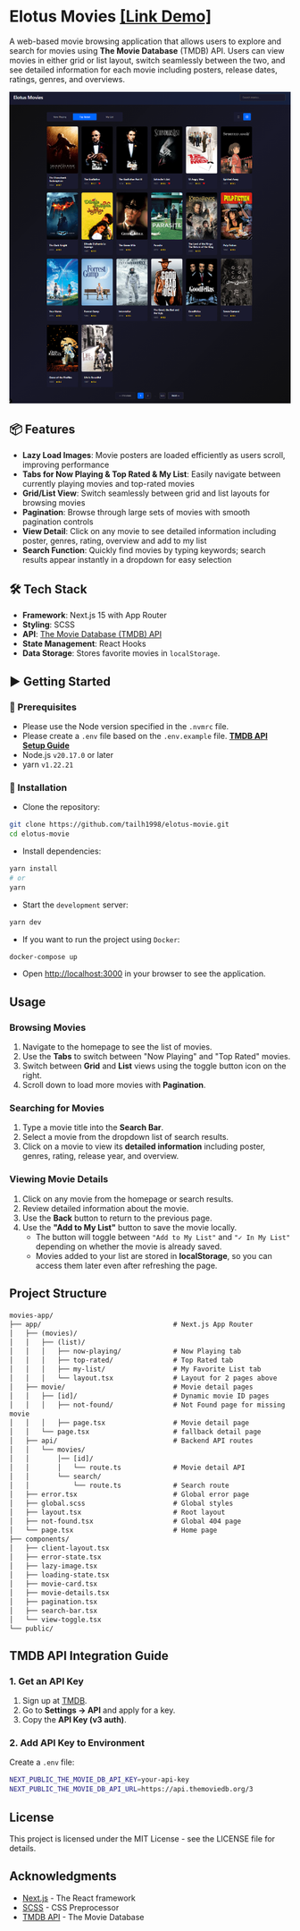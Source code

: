 # Elotus Movies [[Link Demo]](https://elotus-movie.vercel.app/)

A web-based movie browsing application that allows users to explore and search for movies using **The Movie Database** (TMDB) API. Users can view movies in either grid or list layout, switch seamlessly between the two, and see detailed information for each movie including posters, release dates, ratings, genres, and overviews.

![Elotus Movies Screenshot](/public/images/grid.png)

## 📦 Features

- **Lazy Load Images**: Movie posters are loaded efficiently as users scroll, improving performance
- **Tabs for Now Playing & Top Rated & My List**: Easily navigate between currently playing movies and top-rated movies
- **Grid/List View**: Switch seamlessly between grid and list layouts for browsing movies
- **Pagination**: Browse through large sets of movies with smooth pagination controls
- **View Detail**: Click on any movie to see detailed information including poster, genres, rating, overview and add to my list
- **Search Function**: Quickly find movies by typing keywords; search results appear instantly in a dropdown for easy selection

## 🛠️ Tech Stack

- **Framework**: Next.js 15 with App Router
- **Styling**: SCSS
- **API**: [The Movie Database (TMDB) API](https://api.themoviedb.org/3)
- **State Management**: React Hooks
- **Data Storage**: Stores favorite movies in `localStorage`.

## ▶️ Getting Started

### 💼 Prerequisites

- Please use the Node version specified in the `.nvmrc` file.
- Please create a `.env` file based on the `.env.example` file. **[TMDB API Setup Guide](#tmdb-api-integration-guide)**
- Node.js `v20.17.0` or later
- yarn `v1.22.21`

### 💾 Installation

- Clone the repository:

```bash
git clone https://github.com/tailh1998/elotus-movie.git
cd elotus-movie
```

- Install dependencies:

```bash
yarn install
# or
yarn
```

- Start the `development` server:

```bash
yarn dev
```

- If you want to run the project using `Docker`:

```bash
docker-compose up
```

- Open [http://localhost:3000](http://localhost:3000) in your browser to see the application.

## Usage

### Browsing Movies

1. Navigate to the homepage to see the list of movies.
2. Use the **Tabs** to switch between "Now Playing" and "Top Rated" movies.
3. Switch between **Grid** and **List** views using the toggle button icon on the right.
4. Scroll down to load more movies with **Pagination**.

### Searching for Movies

1. Type a movie title into the **Search Bar**.
2. Select a movie from the dropdown list of search results.
3. Click on a movie to view its **detailed information** including poster, genres, rating, release year, and overview.

### Viewing Movie Details

1. Click on any movie from the homepage or search results.
2. Review detailed information about the movie.
3. Use the **Back** button to return to the previous page.
4. Use the **"Add to My List"** button to save the movie locally.
   - The button will toggle between `"Add to My List"` and `"✓ In My List"` depending on whether the movie is already saved.
   - Movies added to your list are stored in **localStorage**, so you can access them later even after refreshing the page.

## Project Structure

```.
movies-app/
├── app/                                 # Next.js App Router
│   ├── (movies)/
│   │   ├── (list)/
│   │   │   ├── now-playing/             # Now Playing tab
│   │   │   ├── top-rated/               # Top Rated tab
│   │   │   ├── my-list/                 # My Favorite List tab
│   │   │   └── layout.tsx               # Layout for 2 pages above
│   ├── movie/                           # Movie detail pages
│   │   ├── [id]/                        # Dynamic movie ID pages
│   │   │   ├── not-found/               # Not Found page for missing movie
│   │   │   ├── page.tsx                 # Movie detail page
│   │   └── page.tsx                     # fallback detail page
│   ├── api/                             # Backend API routes
│   │   └── movies/
│   │       │── [id]/
│   │       │   └── route.ts             # Movie detail API
│   │       └── search/
│   │           └── route.ts             # Search route
│   ├── error.tsx                        # Global error page
│   ├── global.scss                      # Global styles
│   ├── layout.tsx                       # Root layout
│   ├── not-found.tsx                    # Global 404 page
│   └── page.tsx                         # Home page
├── components/
│   ├── client-layout.tsx
│   ├── error-state.tsx
│   ├── lazy-image.tsx
│   ├── loading-state.tsx
│   ├── movie-card.tsx
│   ├── movie-details.tsx
│   ├── pagination.tsx
│   ├── search-bar.tsx
│   └── view-toggle.tsx
└── public/
```

## TMDB API Integration Guide

### 1. Get an API Key

1. Sign up at [TMDB](https://www.themoviedb.org/settings/api).
2. Go to **Settings → API** and apply for a key.
3. Copy the **API Key (v3 auth)**.

### 2. Add API Key to Environment

Create a `.env` file:

```bash
NEXT_PUBLIC_THE_MOVIE_DB_API_KEY=your-api-key
NEXT_PUBLIC_THE_MOVIE_DB_API_URL=https://api.themoviedb.org/3
```

## License

This project is licensed under the MIT License - see the LICENSE file for details.

## Acknowledgments

- [Next.js](https://nextjs.org/) - The React framework
- [SCSS](https://github.com/sass/sass) - CSS Preprocessor
- [TMDB API](https://www.themoviedb.org/settings/api) - The Movie Database
